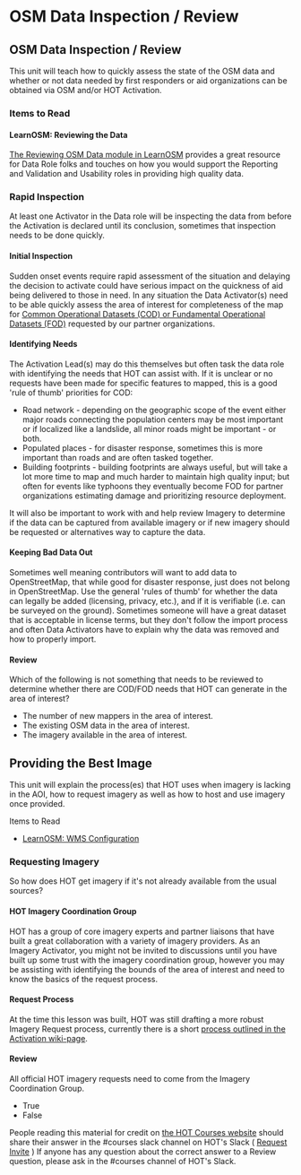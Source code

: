 # OSM Data Inspection / Review

## OSM Data Inspection / Review

This unit will teach how to quickly assess the state of the OSM data and whether or not data needed by first responders or aid organizations can be obtained via OSM and/or HOT Activation.

### Items to Read

#### LearnOSM: Reviewing the Data

[The Reviewing OSM Data module in LearnOSM](http://learnosm.org/en/coordination/review/) provides a great resource for Data Role folks and touches on how you would support the Reporting and Validation and Usability roles in providing high quality data.

### Rapid Inspection

At least one Activator in the Data role will be inspecting the data from before the Activation is declared until its conclusion, sometimes that inspection needs to be done quickly.

#### Initial Inspection

Sudden onset events require rapid assessment of the situation and delaying the decision to activate could have serious impact on the quickness of aid being delivered to those in need. In any situation the Data Activator\(s\) need to be able quickly assess the area of interest for completeness of the map for [Common Operational Datasets \(COD\) or Fundamental Operational Datasets \(FOD\)](http://learnosm.org/en/beginner/glossary/) requested by our partner organizations.

#### Identifying Needs

The Activation Lead\(s\) may do this themselves but often task the data role with identifying the needs that HOT can assist with. If it is unclear or no requests have been made for specific features to mapped, this is a good 'rule of thumb' priorities for COD:

* Road network - depending on the geographic scope of the event either major roads connecting the population centers may be most important or if localized like a landslide, all minor roads might be important - or both.
* Populated places - for disaster response, sometimes this is more important than roads and are often tasked together.
* Building footprints - building footprints are always useful, but will take a lot more time to map and much harder to maintain high quality input; but often for events like typhoons they eventually become FOD for partner organizations estimating damage and prioritizing resource deployment.

It will also be important to work with and help review Imagery to determine if the data can be captured from available imagery or if new imagery should be requested or alternatives way to capture the data.

#### Keeping Bad Data Out

Sometimes well meaning contributors will want to add data to OpenStreetMap, that while good for disaster response, just does not belong in OpenStreetMap. Use the general 'rules of thumb' for whether the data can legally be added \(licensing, privacy, etc.\), and if it is verifiable \(i.e. can be surveyed on the ground\). Sometimes someone will have a great dataset that is acceptable in license terms, but they don't follow the import process and often Data Activators have to explain why the data was removed and how to properly import.

#### Review

Which of the following is not something that needs to be reviewed to determine whether there are COD/FOD needs that HOT can generate in the area of interest?

* The number of new mappers in the area of interest.
* The existing OSM data in the area of interest.
* The imagery available in the area of interest.

## Providing the Best Image

This unit will explain the process\(es\) that HOT uses when imagery is lacking in the AOI, how to request imagery as well as how to host and use imagery once provided.

Items to Read

* [LearnOSM: WMS Configuration](http://courses.hotosm.org/mod/url/view.php?id=129)

### Requesting Imagery

So how does HOT get imagery if it's not already available from the usual sources?

#### HOT Imagery Coordination Group

HOT has a group of core imagery experts and partner liaisons that have built a great collaboration with a variety of imagery providers. As an Imagery Activator, you might not be invited to discussions until you have built up some trust with the imagery coordination group, however you may be assisting with identifying the bounds of the area of interest and need to know the basics of the request process.

#### Request Process

At the time this lesson was built, HOT was still drafting a more robust Imagery Request process, currently there is a short [process outlined in the Activation wiki-page](http://wiki.openstreetmap.org/wiki/HOT_activation#Imagery_Coordination).

#### Review

All official HOT imagery requests need to come from the Imagery Coordination Group.

* True
* False

People reading this material for credit on [the HOT Courses website](http://courses.hotosm.org/) should share their answer in the \#courses slack channel on HOT's Slack \( [Request Invite](http://slack.hotosm.org) \) If anyone has any question about the correct answer to a Review question, please ask in the \#courses channel of HOT's Slack.


